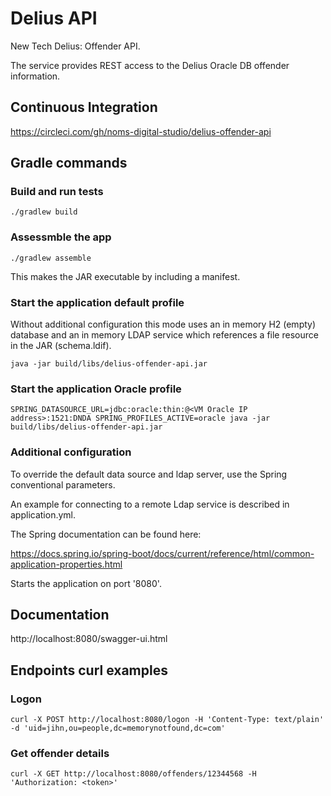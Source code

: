 # Delius API
New Tech Delius: Offender API.

The service provides REST access to the  Delius Oracle DB offender information.

## Continuous Integration
https://circleci.com/gh/noms-digital-studio/delius-offender-api

## Gradle commands

### Build and run tests
```
./gradlew build
```

### Assessmble the app
```
./gradlew assemble
```

This makes the JAR executable by including a manifest. 

### Start the application default profile
Without additional configuration this mode uses an in memory H2 (empty) database and an in memory LDAP service which 
references a file resource in the JAR (schema.ldif).

```
java -jar build/libs/delius-offender-api.jar
```

### Start the application Oracle profile
```
SPRING_DATASOURCE_URL=jdbc:oracle:thin:@<VM Oracle IP address>:1521:DNDA SPRING_PROFILES_ACTIVE=oracle java -jar build/libs/delius-offender-api.jar
```

### Additional configuration
To override the default data source and ldap server, use the Spring conventional parameters.

An example for connecting to a remote Ldap service is described in application.yml. 

The Spring documentation can be found here:

https://docs.spring.io/spring-boot/docs/current/reference/html/common-application-properties.html


Starts the application on port '8080'.

## Documentation
http://localhost:8080/swagger-ui.html

## Endpoints curl examples

### Logon
```
curl -X POST http://localhost:8080/logon -H 'Content-Type: text/plain' -d 'uid=jihn,ou=people,dc=memorynotfound,dc=com'
```

### Get offender details
```
curl -X GET http://localhost:8080/offenders/12344568 -H 'Authorization: <token>'
```

